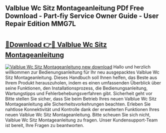 ## Valblue Wc Sitz Montageanleitung PDf Free Download - Part-fiy Service Owner Guide - User Repair Edition MMG7L

# <h2><a href="http://df7b0a.blite.top/?on=Valblue+Wc+Sitz+Montageanleitung">🔗Download 👉🔴 Valblue Wc Sitz Montageanleitung</a></h2>

[![Valblue Wc Sitz Montageanleitung new download](https://i.imgur.com/lujVjoI.png)](http://df7b0a.blite.top/?on=Valblue+Wc+Sitz+Montageanleitung)
Hallo und herzlich willkommen zur Bedienungsanleitung für Ihr neu ausgepacktes Valblue Wc Sitz Montageanleitung. Dieses Handbuch soll Ihnen helfen, das Beste aus Ihrem Produkt herauszuholen, indem es einen umfassenden Überblick über seine Funktionen, den Installationsprozess, die Bedienungsanleitung, Wartungstipps und Fehlerbehebungsverfahren gibt. Sicherheit geht vor Bitte stellen Sie sicher, dass Sie beim Betrieb Ihres neuen Valblue Wc Sitz Montageanleitung alle Sicherheitsvorkehrungen beachten. Erleben Sie nahtlose Konnektivität und Kontrolle dank der erweiterten Funktionen Ihres neuen Valblue Wc Sitz Montageanleitung. Bitte scheuen Sie sich nicht, Valblue Wc Sitz Montageanleitung zu fragen. Unser Kundensupport-Team ist bereit, Ihre Fragen zu beantworten.
